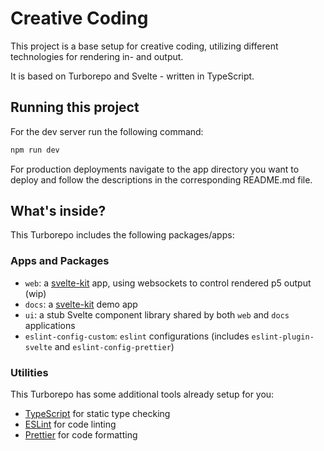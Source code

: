 # Creative Coding

This project is a base setup for creative coding, utilizing different technologies for rendering in- and output.

It is based on Turborepo and Svelte - written in TypeScript.

## Running this project

For the dev server run the following command:

```sh
npm run dev
```

For production deployments navigate to the app directory you want to deploy and follow the descriptions in the corresponding README.md file.

## What's inside?

This Turborepo includes the following packages/apps:

### Apps and Packages

- `web`: a [svelte-kit](https://kit.svelte.dev/) app, using websockets to control rendered p5 output (wip)
- `docs`: a [svelte-kit](https://kit.svelte.dev/) demo app
- `ui`: a stub Svelte component library shared by both `web` and `docs` applications
- `eslint-config-custom`: `eslint` configurations (includes `eslint-plugin-svelte` and `eslint-config-prettier`)

### Utilities

This Turborepo has some additional tools already setup for you:

- [TypeScript](https://www.typescriptlang.org/) for static type checking
- [ESLint](https://eslint.org/) for code linting
- [Prettier](https://prettier.io) for code formatting
